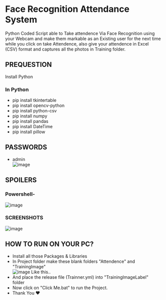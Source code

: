 # Face Recognition Attendance System
Python Coded Script able to Take attendence Via Face Recognition using your Webcam and make them markable as an Existing user for the next time while you click on take Attendence, also give your attendence in Excel (CSV) format and captures all the photos in Training folder.

## PREQUESTION
Install Python

### In Python
- pip install tkintertable
- pip install opencv-python
- pip install python-csv
- pip install numpy
- pip install pandas
- pip install DateTime
- pip install pillow

## PASSWORDS
- admin <br>
![image](https://user-images.githubusercontent.com/67144582/180590919-704c70c4-9af3-45e2-8648-c1fc2c946d42.png)<br>

## SPOILERS <br>
### Powershell- <br>
![image](https://user-images.githubusercontent.com/67144582/180590465-787bb841-8d9f-4ba5-b118-e1e798acb5c9.png)<br>

### SCREENSHOTS <br>
![image](https://user-images.githubusercontent.com/67144582/180590589-4b91cec6-80f2-49c4-9d5b-a0a12163f5c4.png)<br>


## HOW TO RUN ON YOUR PC?
- Install all those Packages & Libraries
- In Project folder make these blank folders "Attendence" and "TrainingImage" <br>
![image](https://user-images.githubusercontent.com/67144582/180590785-636e464e-4e0f-4c8a-bcea-aa21a62d1697.png)
Like this..
- And place the release file (Trainner.yml) into "TrainingImageLabel" folder
- Now click on "Click Me.bat" to run the Project. 
- Thank You ❤️
